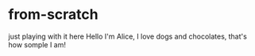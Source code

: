# from-scratch
just playing with it here
Hello I'm Alice, I love dogs and chocolates, that's how somple I am!
